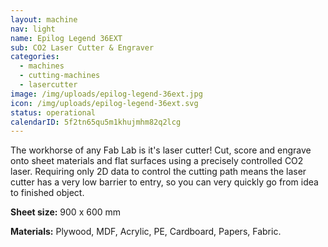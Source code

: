 ```yaml
---
layout: machine
nav: light
name: Epilog Legend 36EXT
sub: CO2 Laser Cutter & Engraver
categories:
  - machines
  - cutting-machines
  - lasercutter
image: /img/uploads/epilog-legend-36ext.jpg
icon: /img/uploads/epilog-legend-36ext.svg
status: operational
calendarID: 5f2tn65qu5m1khujmhm82q2lcg
---
```

The workhorse of any Fab Lab is it's laser cutter! Cut, score and engrave onto sheet materials and flat surfaces using a precisely controlled CO2 laser. Requiring only 2D data to control the cutting path means the laser cutter has a very low barrier to entry, so you can very quickly go from idea to finished object.

**Sheet size:** 900 x 600 mm

**Materials:** Plywood, MDF, Acrylic, PE, Cardboard, Papers, Fabric.
